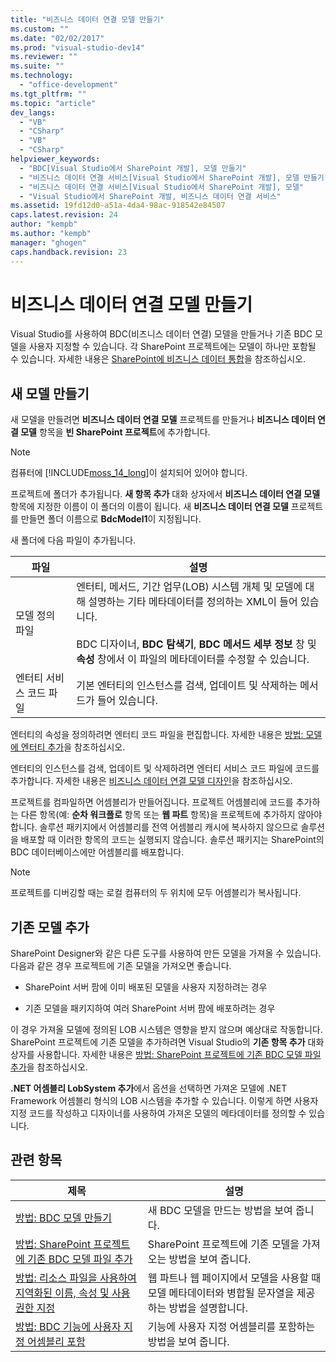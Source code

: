 ```yaml
---
title: "비즈니스 데이터 연결 모델 만들기"
ms.custom: ""
ms.date: "02/02/2017"
ms.prod: "visual-studio-dev14"
ms.reviewer: ""
ms.suite: ""
ms.technology: 
  - "office-development"
ms.tgt_pltfrm: ""
ms.topic: "article"
dev_langs: 
  - "VB"
  - "CSharp"
  - "VB"
  - "CSharp"
helpviewer_keywords: 
  - "BDC[Visual Studio에서 SharePoint 개발], 모델 만들기"
  - "비즈니스 데이터 연결 서비스[Visual Studio에서 SharePoint 개발], 모델 만들기"
  - "비즈니스 데이터 연결 서비스[Visual Studio에서 SharePoint 개발], 모델"
  - "Visual Studio에서 SharePoint 개발, 비즈니스 데이터 연결 서비스"
ms.assetid: 19fd12d0-a51a-4da4-98ac-918542e84507
caps.latest.revision: 24
author: "kempb"
ms.author: "kempb"
manager: "ghogen"
caps.handback.revision: 23
---
```

# 비즈니스 데이터 연결 모델 만들기
  Visual Studio를 사용하여 BDC\(비즈니스 데이터 연결\) 모델을 만들거나 기존 BDC 모델을 사용자 지정할 수 있습니다.  각 SharePoint 프로젝트에는 모델이 하나만 포함될 수 있습니다.  자세한 내용은 [SharePoint에 비즈니스 데이터 통합](../sharepoint/integrating-business-data-into-sharepoint.md)을 참조하십시오.  
  
## 새 모델 만들기  
 새 모델을 만들려면 **비즈니스 데이터 연결 모델** 프로젝트를 만들거나 **비즈니스 데이터 연결 모델** 항목을 **빈 SharePoint 프로젝트**에 추가합니다.  
  
> [!NOTE]  
>  컴퓨터에 [!INCLUDE[moss_14_long](../sharepoint/includes/moss-14-long-md.md)]이 설치되어 있어야 합니다.  
  
 프로젝트에 폴더가 추가됩니다.  **새 항목 추가** 대화 상자에서 **비즈니스 데이터 연결 모델** 항목에 지정한 이름이 이 폴더의 이름이 됩니다.  새 **비즈니스 데이터 연결 모델** 프로젝트를 만들면 폴더 이름으로 **BdcModel1**이 지정됩니다.  
  
 새 폴더에 다음 파일이 추가됩니다.  
  
|파일|설명|  
|--------|--------|  
|모델 정의 파일|엔터티, 메서드, 기간 업무\(LOB\) 시스템 개체 및 모델에 대해 설명하는 기타 메타데이터를 정의하는 XML이 들어 있습니다.<br /><br /> BDC 디자이너, **BDC 탐색기**, **BDC 메서드 세부 정보** 창 및 **속성** 창에서 이 파일의 메타데이터를 수정할 수 있습니다.|  
|엔터티 서비스 코드 파일|기본 엔터티의 인스턴스를 검색, 업데이트 및 삭제하는 메서드가 들어 있습니다.|  
  
 엔터티의 속성을 정의하려면 엔터티 코드 파일을 편집합니다.  자세한 내용은 [방법: 모델에 엔터티 추가](../sharepoint/how-to-add-an-entity-to-a-model.md)을 참조하십시오.  
  
 엔터티의 인스턴스를 검색, 업데이트 및 삭제하려면 엔터티 서비스 코드 파일에 코드를 추가합니다.  자세한 내용은 [비즈니스 데이터 연결 모델 디자인](../sharepoint/designing-a-business-data-connectivity-model.md)을 참조하십시오.  
  
 프로젝트를 컴파일하면 어셈블리가 만들어집니다.  프로젝트 어셈블리에 코드를 추가하는 다른 항목\(예: **순차 워크플로** 항목 또는 **웹 파트** 항목\)을 프로젝트에 추가하지 않아야 합니다.  솔루션 패키지에서 어셈블리를 전역 어셈블리 캐시에 복사하지 않으므로 솔루션을 배포할 때 이러한 항목의 코드는 실행되지 않습니다.  솔루션 패키지는 SharePoint의 BDC 데이터베이스에만 어셈블리를 배포합니다.  
  
> [!NOTE]  
>  프로젝트를 디버깅할 때는 로컬 컴퓨터의 두 위치에 모두 어셈블리가 복사됩니다.  
  
## 기존 모델 추가  
 SharePoint Designer와 같은 다른 도구를 사용하여 만든 모델을 가져올 수 있습니다.  다음과 같은 경우 프로젝트에 기존 모델을 가져오면 좋습니다.  
  
-   SharePoint 서버 팜에 이미 배포된 모델을 사용자 지정하려는 경우  
  
-   기존 모델을 패키지하여 여러 SharePoint 서버 팜에 배포하려는 경우  
  
 이 경우 가져올 모델에 정의된 LOB 시스템은 영향을 받지 않으며 예상대로 작동합니다.  SharePoint 프로젝트에 기존 모델을 추가하려면 Visual Studio의 **기존 항목 추가** 대화 상자를 사용합니다.  자세한 내용은 [방법: SharePoint 프로젝트에 기존 BDC 모델 파일 추가](../sharepoint/how-to-add-an-existing-bdc-model-file-to-a-sharepoint-project.md)을 참조하십시오.  
  
 **.NET 어셈블리 LobSystem 추가**에서 옵션을 선택하면 가져온 모델에 .NET Framework 어셈블리 형식의 LOB 시스템을 추가할 수 있습니다.  이렇게 하면 사용자 지정 코드를 작성하고 디자이너를 사용하여 가져온 모델의 메타데이터를 정의할 수 있습니다.  
  
## 관련 항목  
  
|제목|설명|  
|--------|--------|  
|[방법: BDC 모델 만들기](../sharepoint/how-to-create-a-bdc-model.md)|새 BDC 모델을 만드는 방법을 보여 줍니다.|  
|[방법: SharePoint 프로젝트에 기존 BDC 모델 파일 추가](../sharepoint/how-to-add-an-existing-bdc-model-file-to-a-sharepoint-project.md)|SharePoint 프로젝트에 기존 모델을 가져오는 방법을 보여 줍니다.|  
|[방법: 리소스 파일을 사용하여 지역화된 이름, 속성 및 사용 권한 지정](../sharepoint/how-to-use-a-resource-file-to-specify-localized-names-properties-and-permissions.md)|웹 파트나 웹 페이지에서 모델을 사용할 때 모델 메타데이터와 병합될 문자열을 제공하는 방법을 설명합니다.|  
|[방법: BDC 기능에 사용자 지정 어셈블리 포함](../sharepoint/how-to-include-a-custom-assembly-in-a-bdc-feature.md)|기능에 사용자 지정 어셈블리를 포함하는 방법을 보여 줍니다.|  
  
  